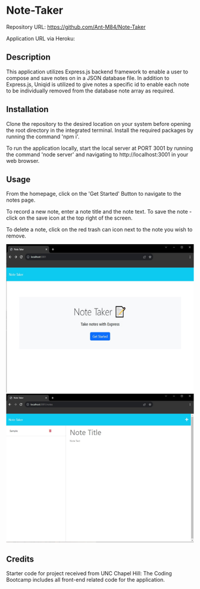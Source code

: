 # Note-Taker

Repository URL: https://github.com/Ant-M84/Note-Taker

Application URL via Heroku:

## Description

This application utilizes Express.js backend framework to enable a user to compose and save notes on in a JSON database file. In addition to Express.js, Uniqid is utilized to give notes a specific id to enable each note to be individually removed from the database note array as required.

## Installation

Clone the repository to the desired location on your system before opening the root directory in the integrated terminal. Install the required packages by running the command 'npm i'.

To run the application locally, start the local server at PORT 3001 by running the command 'node server' and navigating to http://localhost:3001 in your web browser.

## Usage

From the homepage, click on the 'Get Started' Button to navigate to the notes page.

To record a new note, enter a note title and the note text. To save the note - click on the save icon at the top right of the screen.

To delete a note, click on the red trash can icon next to the note you wish to remove.

![Note Taker Homepage](assets/note-taker-homepage.jpg)
![Note Taker Notes](assets/note-taker-notes.jpg)

## Credits

Starter code for project received from UNC Chapel Hill: The Coding Bootcamp includes all front-end related code for the application.
